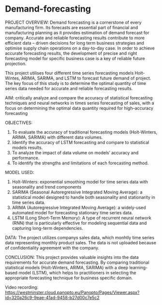 # Demand-forecasting 

PROJECT OVERVIEW:
Demand forecasting is a cornerstone of every manufacturing firm. Its forecasts are essential part of financial and manufacturing planning as it provides estimation of demand forecast for company. Accurate and reliable forecasting results contribute to more efficient data – driven decisions for long term business strategies and optimise supply chain operations on a day-to-day case. In order to achieve accurate forecasting results, the development of precise and right forecasting model for specific business case is a key of reliable future projection.

This project utilises four different time series forecasting models Holt-Wintes, ARIMA, SARIMA, and LSTM to forecast future demand of project. The key focus of this study is to determine the optimal quantity of time series data needed for accurate and reliable forecasting results. 

AIM: 
critically analyze and compare the accuracy of statistical forecasting techniques and neural networks in times series forecasting of sales, with a focus on determining the optimal data quantity required for high–accuracy forecasting

OBJECTIVES:
1. To evaluate the accuracy of traditional forecasting models (Holt-Winters, ARIMA, SARIMA) with different
data volumes.
2. Identify the accuracy of LSTM forecasting and compare to statistical models results.
3. To analyze the impact of data volume on models’ accuracy and performance.
4. To identify the strengths and limitations of each forecasting method.

MODEL USED:
1. Holt-Winters: exponential smoothing model for time series data with seasonality and trend components
2. SARIMA (Seasonal Autoregressive Integrated Moving Average): a statistical model designed to handle both seasonality and stationarity in time series data.
3. ARIMA (Autoregressive Integrated Moving Average): a widely-used automated model for forecasting stationary time series data.
4. LSTM (Long Short-Term Memory): A type of recurrent neural network (RNN) that is particularly effective for modeling sequential data and capturing long-term dependencies.

DATA:
The project utilizes companys sales data, which monhtly time series data representing monthly product sales. The data is not uploaded because of confidentiality agreement with the company. 

CONCLUSION:
This project provides valuable insights into the data requirements for accurate demand forecasting. By comparing traditional statistical models (Holt-Winters, ARIMA, SARIMA) with a deep learning-based model (LSTM), which helps to practitioners in selecting the appropriate forecasting technique for business specific domain. 

Video recording:
https://westminster.cloud.panopto.eu/Panopto/Pages/Viewer.aspx?id=320a26c9-9eae-41ad-9458-b27d00c7e5c2
